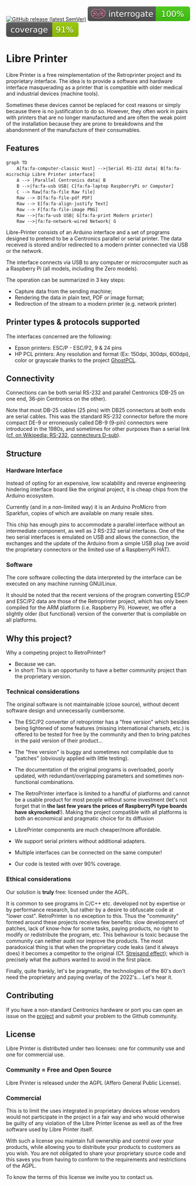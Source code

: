 [![GitHub release (latest SemVer)](https://img.shields.io/github/v/release/ysard/libre-printer)](https://github.com/ysard/libre-printer/releases/latest/)
[![python docstring coverage](./images/interrogate_badge.svg)](https://interrogate.readthedocs.io/en/latest/)
[![python test coverage](./images/coverage.svg)](https://docs.pytest.org/en/latest/)

# Libre Printer

Libre Printer is a free reimplementation of the Retroprinter project and its proprietary interface.
The idea is to provide a software and hardware interface masquerading as a printer that is compatible
with older medical and industrial devices (machine tools).

Sometimes these devices cannot be replaced for cost reasons or simply because there is no justification to do so.
However, they often work in pairs with printers that are no longer manufactured and are often the weak point of
the installation because they are prone to breakdowns and the abandonment of the manufacture of their consumables.


## Features

```mermaid
graph TD
    A[fa:fa-computer-classic Host] -->|Serial RS-232 data| B[fa:fa-microchip Libre Printer interface]
    A --> |Parallel Centronics data| B
    B -->|fa:fa-usb USB| C[fa:fa-laptop RaspberryPi or Computer]
    C --> Raw[fa:fa-file Raw file]
    Raw --> D[fa:fa-file-pdf PDF]
    Raw --> E[fa:fa-align-justify Text]
    Raw --> F[fa:fa-file-image PNG]
    Raw -->|fa:fa-usb USB| G[fa:fa-print Modern printer]
    Raw -->|fa:fa-network-wired Network| G
```

Libre-Printer consists of an Arduino interface and a set of programs designed to pretend
to be a Centronics parallel or serial printer. The data received is stored and/or redirected
to a modern printer connected via USB or the network.

The interface connects via USB to any computer or microcomputer such as a Raspberry Pi
(all models, including the Zero models).

The operation can be summarized in 3 key steps:

- Capture data from the sending machine;
- Rendering the data in plain text, PDF or image format;
- Redirection of the stream to a modern printer (e.g. network printer)


## Printer types & protocols supported

The interfaces concerned are the following:

- Epson printers: ESC/P - ESC/P2, 9 & 24 pins
- HP PCL printers:
    Any resolution and format (Ex: 150dpi, 300dpi, 600dpi), color or grayscale
    thanks to the project [GhostPCL](https://www.ghostscript.com/doc/9.53.3/WhatIsGS.htm#GhostPCL).

## Connectivity

Connections can be both serial RS-232 and parallel Centronics (DB-25 on one end, 36-pin Centronics on the other).

Note that most DB-25 cables (25 pins) with DB25 connectors at both ends are serial cables.
This was the standard RS-232 connector before the more compact DE-9 or erroneously called DB-9 (9-pin)
connectors were introduced in the 1980s, and sometimes for other purposes than a serial link
([cf. on Wikipedia: RS-232](https://fr.wikipedia.org/wiki/RS-232), [connecteurs D-sub](https://fr.wikipedia.org/wiki/D-sub)).

## Structure

### Hardware Interface

Instead of opting for an expensive, low scalability and reverse engineering hindering interface board
like the original project, it is cheap chips from the Arduino ecosystem.

Currently (and in a non-limited way) it is an Arduino ProMicro from Sparkfun, copies of which are
available on many resale sites.

This chip has enough pins to accommodate a parallel interface without an intermediate component, as well
as 2 RS-232 serial interfaces. One of the two serial interfaces is emulated on USB and allows the connection,
the exchanges and the update of the Arduino from a simple USB plug (we avoid the proprietary connectors
or the limited use of a RaspberryPi HAT).

### Software

The core software collecting the data interpreted by the interface can be executed on any machine running GNU/Linux.

It should be noted that the recent versions of the program converting ESC/P and ESC/P2 data are those
of the Retroprinter project, which has only been compiled for the ARM platform (i.e. Raspberry Pi).
However, we offer a slightly older (but functional) version of the converter that is compilable on all platforms.


## Why this project?

Why a competing project to RetroPrinter?

- Because we can.
- In short: This is an opportunity to have a better community project than the proprietary version.

### Technical considerations

The original software is not maintainable (close source), without decent software design and unnecessarily cumbersome.

- The ESC/P2 converter of retroprinter has a "free version" which besides being lightened of some features
(missing international charsets, etc.) is offered to be tested for free by the community and then to bring
patches in the paid version of their product...
- The "free version" is buggy and sometimes not compilable due to "patches"
(obviously applied with little testing).
- The documentation of the original programs is overloaded, poorly updated,
with redundant/overlapping parameters and sometimes non-functional combinations.
- The RetroPrinter interface is limited to a handful of platforms and cannot be a usable product
for most people without some investment (let's not forget that in **the last few years the prices of
RaspberryPi type boards have skyrocketed**!). Making the project compatible with all platforms is
both an economical and pragmatic choice for its diffusion


- LibrePrinter components are much cheaper/more affordable.
- We support serial printers without additional adapters.
- Multiple interfaces can be connected on the same computer!
- Our code is tested with over 90% coverage.


### Ethical considerations

Our solution is **truly** free: licensed under the AGPL.

It is common to see programs in C/C++ etc. developed not by expertise or by performance research,
but rather by a desire to obfuscate code at "lower cost". RetroPrinter is no exception to this.
Thus the "community" formed around these projects receives few benefits: slow development of patches,
lack of know-how for some tasks, paying products, no right to modify or redistribute the program, etc.
This behaviour is toxic because the community can neither audit nor improve the products.
The most paradoxical thing is that when the proprietary code leaks (and it always does) it becomes a competitor
to the original (Cf. [Streisand effect](https://fr.wikipedia.org/wiki/Effet_Streisand));
which is precisely what the authors wanted to avoid in the first place.

Finally, quite frankly, let's be pragmatic, the technologies of the 80's don't need the proprietary
and paying overlay of the 2022's... Let's hear it.


## Contributing

If you have a non-standard Centronics hardware or port you can open an issue on the
[project](https://github.com/ysard/libre-printer/issues)
and submit your problem to the Github community.


## License

Libre Printer is distributed under two licenses: one for community use and one for commercial use.

### Community = Free and Open Source

Libre Printer is released under the AGPL (Affero General Public License).

### Commercial

This is to limit the uses integrated in proprietary devices whose vendors would not participate in
the project in a fair way and who would otherwise be guilty of any violation of the Libre Printer
license as well as of the free software used by Libre Printer itself.

With such a license you maintain full ownership and control over your products,
while allowing you to distribute your products to customers as you wish.
You are not obligated to share your proprietary source code and this saves you from having to conform
to the requirements and restrictions of the AGPL.

To know the terms of this license we invite you to contact us.

